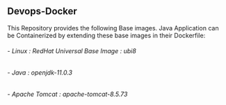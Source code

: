 ## Devops-Docker
This Repository provides the following Base images. Java Application can be Containerized by extending these base images in their Dockerfile:
  ###### - Linux : RedHat Universal Base Image : ubi8
  ###### - Java : openjdk-11.0.3
  ###### - Apache Tomcat : apache-tomcat-8.5.73
  
